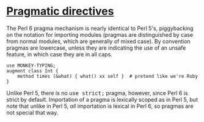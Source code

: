 [1]: http://rosettacode.org/wiki/Pragmatic_directives

# [Pragmatic directives][1]

The Perl 6 pragma mechanism is nearly identical to Perl 5's, piggybacking on the notation for importing modules (pragmas are distinguished by case from normal modules, which are generally of mixed case). By convention pragmas are lowercase, unless they are indicating the use of an unsafe feature, in which case they are in all caps.

```perl6
use MONKEY-TYPING;
augment class Int {
    method times (&what) { what() xx self }  # pretend like we're Ruby
}
```


Unlike Perl 5, there is no <tt>use strict;</tt> pragma, however, since Perl 6 is strict by default. Importation of a pragma is lexically scoped as in Perl 5, but note that unlike in Perl 5, _all_ importation is lexical in Perl 6, so pragmas are not special that way.
